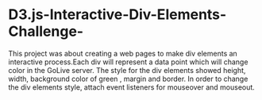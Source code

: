 # D3.js-Interactive-Div-Elements-Challenge-

This project was about creating a web pages to make div elements an interactive process.Each div will represent a data point which will change color in the GoLive server. The style for the div elements showed height, width, background color of green , margin and border.  In order to change the div elements style, attach event listeners for mouseover and mouseout. 